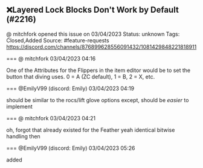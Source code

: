 ## ❌Layered Lock Blocks Don't Work by Default (#2216)
@ mitchfork opened this issue on 03/04/2023
Status: unknown
Tags: Closed,Added
Source: #feature-requests https://discord.com/channels/876899628556091432/1081429848221818911


=== @ mitchfork 03/04/2023 04:16

One of the Attributes for the Flippers in the item editor would be to set the button that diving uses.  0 = A (ZC default), 1 = B, 2 = X, etc.

=== @EmilyV99 (discord: Emily) 03/04/2023 04:19

should be similar to the rocs/lift glove options
except, should be *easier* to implement

=== @ mitchfork 03/04/2023 04:21

oh, forgot that already existed for the Feather
yeah identical bitwise handling then

=== @EmilyV99 (discord: Emily) 03/04/2023 05:26

added
